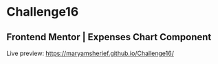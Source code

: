 # Challenge16
## Frontend Mentor | Expenses Chart Component
Live preview: https://maryamsherief.github.io/Challenge16/
